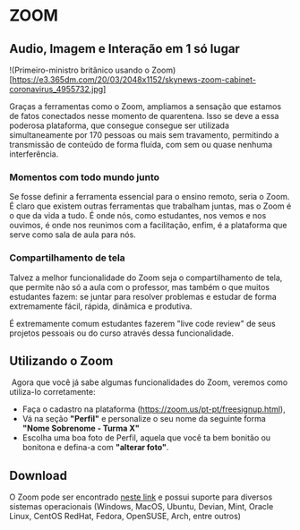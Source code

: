 # ZOOM

## Audio, Imagem e Interação em 1 só lugar

!(Primeiro-ministro britânico usando o Zoom)[https://e3.365dm.com/20/03/2048x1152/skynews-zoom-cabinet-coronavirus_4955732.jpg]

Graças a ferramentas como o Zoom, ampliamos a sensação que estamos de fatos conectados nesse momento de quarentena. Isso se deve a essa poderosa plataforma, que consegue consegue ser utilizada simultaneamente por 170 pessoas ou mais sem travamento, permitindo a transmissão de conteúdo de forma fluída, com sem ou quase nenhuma interferência.

### Momentos com todo mundo junto

Se fosse definir a ferramenta essencial para o ensino remoto, seria o Zoom. É claro que existem outras ferramentas que trabalham juntas, mas o Zoom é o que da vida a tudo. É onde nós, como estudantes, nos vemos e nos ouvimos, é onde nos reunimos com a facilitação, enfim, é a plataforma que serve como sala de aula para nós. 
 
### Compartilhamento de tela

Talvez a melhor funcionalidade do Zoom seja o compartilhamento de tela, que permite não só a aula com o professor, mas também o que muitos estudantes fazem: se juntar para resolver problemas e estudar de forma extremamente fácil, rápida, dinâmica e produtiva. 

É extremamente comum estudantes fazerem "live code review" de seus projetos pessoais ou do curso através dessa funcionalidade.
​
## Utilizando o Zoom
​
Agora que você já sabe algumas funcionalidades do Zoom, veremos como utiliza-lo corretamente:
- Faça o cadastro na plataforma (https://zoom.us/pt-pt/freesignup.html),
- Vá na seção **"Perfil"** e personalize o seu nome da seguinte forma **"Nome Sobrenome - Turma X"**
- Escolha uma boa foto de Perfil, aquela que você ta bem bonitão ou bonitona e defina-a com **"alterar foto"**.

## Download

O Zoom pode ser encontrado [neste link](https://zoom.us/download) e possui suporte para diversos sistemas operacionais (Windows, MacOS, Ubuntu, Devian, Mint, Oracle Linux, CentOS RedHat, Fedora, OpenSUSE, Arch, entre outros)
